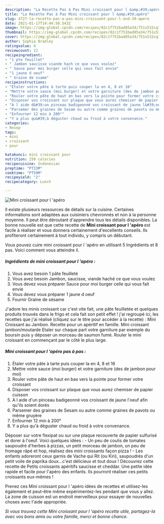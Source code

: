 ```yaml
---
description: "La Recette Pas à Pas Mini croissant pour l &amp;#39;apéro"
title: "La Recette Pas à Pas Mini croissant pour l &amp;#39;apéro"
slug: 4727-la-recette-pas-a-pas-mini-croissant-pour-l-and-39-apero
date: 2021-01-17T14:44:50.543Z
image: https://img-global.cpcdn.com/recipes/82c1f751bad85a34/751x532cq70/mini-croissant-pour-l-apero-photo-principale-de-la-recette.jpg
thumbnail: https://img-global.cpcdn.com/recipes/82c1f751bad85a34/751x532cq70/mini-croissant-pour-l-apero-photo-principale-de-la-recette.jpg
cover: https://img-global.cpcdn.com/recipes/82c1f751bad85a34/751x532cq70/mini-croissant-pour-l-apero-photo-principale-de-la-recette.jpg
author: Sophia Bradley
ratingvalue: 4
reviewcount: 12
recipeingredient:
- "1 pte feuillet"
- " Jambon saucisse viande hach ce que vous voulez"
- " Sauce pour moi burger celle qui vous fait envie"
- "1 jaune d oeuf"
- " Graine de ssame"
recipeinstructions:
- "Étaler votre pâte à tarte puis couper la en 4, 8 et 16"
- "Mettre votre sauce (moi burger) et votre garniture (des de jambon pour moi)"
- "Rouler votre pâte de haut en bas vers la pointe pour former votre croissant"
- "Disposer vos croissant sur plaque que vous aurez chemiser de papier cuisson"
- "A l aide d&#39;un pinceau badigeonné vos croissant de jaune l&#39;oeuf afin qu&#39;ils soient dorés"
- "Parsemer des graines de Sesam ou autre comme graines de pavots ou même gruyère"
- "Enfourner 12 min à 200°"
- "Y a plus qu&#39;à déguster chaud ou froid à votre convenance."
categories:
- Resep
tags:
- mini
- croissant
- pour

katakunci: mini croissant pour 
nutrition: 259 calories
recipecuisine: Indonesian
preptime: "PT33M"
cooktime: "PT59M"
recipeyield: "2"
recipecategory: Lunch

---
```



![Mini croissant pour l &#39;apéro](https://img-global.cpcdn.com/recipes/82c1f751bad85a34/751x532cq70/mini-croissant-pour-l-apero-photo-principale-de-la-recette.jpg)

Il existe plusieurs ressources de détails sur la cuisine. Certaines informations sont adaptées aux cuisiniers chevronnés et non à la personne moyenne. Il peut être déroutant d'apprendre tous les détails disponibles. La bonne nouvelle est que cette recette de <strong> Mini croissant pour l &#39;apéro </strong> est facile à réaliser et vous donnera certainement d'excellents conseils. Ils profiteront certainement à tout individu, y compris un débutant.

<!--inarticleads1-->

Vous pouvez cuire mini croissant pour l &#39;apéro en utilisant 5 Ingrédients et 8 pas. Voici comment vous atteindre il.

##### Ingrédients de mini croissant pour l &#39;apéro :

1. Vous avez besoin 1 pâte feuilleté
1. Vous avez besoin  Jambon, saucisse, viande haché ce que vous voulez
1. Vous devez vous préparer  Sauce pour moi burger celle qui vous fait envie
1. Vous devez vous préparer 1 jaune d oeuf
1. Fournir  Graine de sésame


J&#39;adore les minis croissant car c&#39;est vite fait, une pâte feuilletée et quelques produits trouvés dans le frigo et cela fait son petit effet ! j&#39;ai regroupé ici, les recettes que j&#39;ai réalisé (cliquez sur le titre pour accéder à la recette) : Mini Croissant au Jambon. Recette pour un apéritif en famille. Mini croissant jambon/moutarde Etaler sur chaque part votre garniture par exemple du boursin puis y déposer un morceau de saumon fumé. Rouler le mini croissant en commençant par le côté le plus large. 

<!--inarticleads2-->

##### Mini croissant pour l &#39;apéro pas à pas :

1. Étaler votre pâte à tarte puis couper la en 4, 8 et 16
1. Mettre votre sauce (moi burger) et votre garniture (des de jambon pour moi)
1. Rouler votre pâte de haut en bas vers la pointe pour former votre croissant
1. Disposer vos croissant sur plaque que vous aurez chemiser de papier cuisson
1. A l aide d&#39;un pinceau badigeonné vos croissant de jaune l&#39;oeuf afin qu&#39;ils soient dorés
1. Parsemer des graines de Sesam ou autre comme graines de pavots ou même gruyère
1. Enfourner 12 min à 200°
1. Y a plus qu&#39;à déguster chaud ou froid à votre convenance.


Déposer sur votre flexipat ou sur une plaque recouverte de papier sulfurisé et dorer à l&#39;oeuf. Voici quelques idées : - Un peu de coulis de tomates saupoudré d&#39;herbes à pizzas, un petit morceau de jambon, un peu de fromage râpé et hop, réalisez des mini croissants façon pizza ! - Les enfants adoreront ceux garnis de Vache qui Rit (ou Kiri), saupoudrés d&#39;un petit voile de paprika doux…c&#39;est délicieux et tout doux ! Découvrez cette recette de Petits croissants apéritifs saucisse et cheddar. Une petite idée rapide et facile pour l&#39;apéro des enfants. Ils pourront réaliser ces petits croissants eux-mêmes ! 

<!--inarticleads1-->

<p>
Prenez ces Mini croissant pour l &#39;apéro idées de recettes et utilisez-les également et peut-être même expérimentez-les pendant que vous y allez. La zone de cuisson est un endroit merveilleux pour essayer de nouvelles choses avec l'aide appropriée.
</p>

<p>
<i>Si vous trouvez cette Mini croissant pour l &#39;apéro recette utile, partagez-la avec vos bons amis ou votre famille, merci et bonne chance.</i>
</p>
